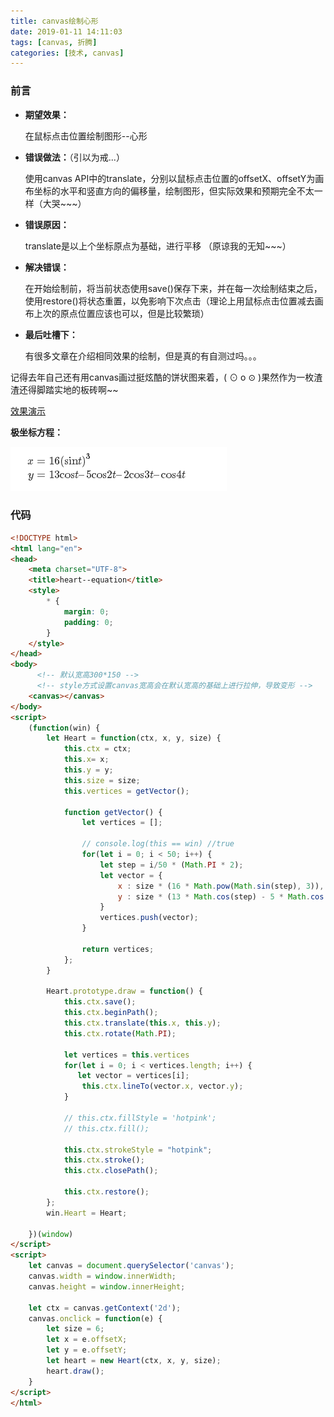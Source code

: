 ```yaml
---
title: canvas绘制心形
date: 2019-01-11 14:11:03
tags: [canvas, 折腾]
categories: [技术, canvas]
---
```


### 前言

- **期望效果：**

  在鼠标点击位置绘制图形--心形

- **错误做法：**（引以为戒...）

  使用canvas API中的translate，分别以鼠标点击位置的offsetX、offsetY为画布坐标的水平和竖直方向的偏移量，绘制图形，但实际效果和预期完全不太一样（大哭~~~）

- **错误原因：**

  translate是以上个坐标原点为基础，进行平移             （原谅我的无知\~~~）

- **解决错误：**

  在开始绘制前，将当前状态使用save()保存下来，并在每一次绘制结束之后，使用restore()将状态重置，以免影响下次点击（理论上用鼠标点击位置减去画布上次的原点位置应该也可以，但是比较繁琐）

- **最后吐槽下：**

  有很多文章在介绍相同效果的绘制，但是真的有自测过吗。。。

记得去年自己还有用canvas画过挺炫酷的饼状图来着，( ⊙ o ⊙ )果然作为一枚渣渣还得脚踏实地的板砖啊\~~

[效果演示](https://jsfiddle.net/Evermenot/y3mz8opn/)

**极坐标方程：**

![img](/images/canvas/heart.png)

### 代码

```html
<!DOCTYPE html>
<html lang="en">
<head>
    <meta charset="UTF-8">
    <title>heart--equation</title>
    <style>
        * {
            margin: 0;
            padding: 0;
        }
    </style>
</head>
<body>
　　　 <!-- 默认宽高300*150 -->
　　　 <!-- style方式设置canvas宽高会在默认宽高的基础上进行拉伸，导致变形 -->
    <canvas></canvas>
</body>
<script>
    (function(win) {
        let Heart = function(ctx, x, y, size) {
            this.ctx = ctx;
            this.x= x;
            this.y = y;
            this.size = size;
            this.vertices = getVector();
            
            function getVector() {
                let vertices = [];

                // console.log(this == win) //true　
                for(let i = 0; i < 50; i++) {
                    let step = i/50 * (Math.PI * 2);
                    let vector = {
                        x : size * (16 * Math.pow(Math.sin(step), 3)),
                        y : size * (13 * Math.cos(step) - 5 * Math.cos(2 * step) - 2 * Math.cos(3 * step) - Math.cos(4 * step))
                    }
                    vertices.push(vector);
                }

                return vertices;
            };
        }

        Heart.prototype.draw = function() {
            this.ctx.save();
            this.ctx.beginPath();
            this.ctx.translate(this.x, this.y);
            this.ctx.rotate(Math.PI);

            let vertices = this.vertices
            for(let i = 0; i < vertices.length; i++) {
               let vector = vertices[i];
                this.ctx.lineTo(vector.x, vector.y);
            }

            // this.ctx.fillStyle = 'hotpink';
            // this.ctx.fill();

            this.ctx.strokeStyle = "hotpink";
            this.ctx.stroke();
            this.ctx.closePath();

            this.ctx.restore();
        };
        win.Heart = Heart;

    })(window)
</script>
<script>
    let canvas = document.querySelector('canvas');
    canvas.width = window.innerWidth;
    canvas.height = window.innerHeight;

    let ctx = canvas.getContext('2d');
    canvas.onclick = function(e) {
        let size = 6;
        let x = e.offsetX;
        let y = e.offsetY;
        let heart = new Heart(ctx, x, y, size);
        heart.draw();
    }
</script>
</html>
```

